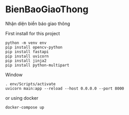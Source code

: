 # BienBaoGiaoThong
Nhận diện biển báo giao thông

First install for this project

```shell
python -m venv env
pip install opencv-python
pip install fastapi
pip install uvicorn
pip install jinja2
pip install python-multipart
```

Window

```shell
. env/Scripts/activate
uvicorn main:app --reload --host 0.0.0.0 --port 8000
```

or using docker

```shell
docker-compose up
```


